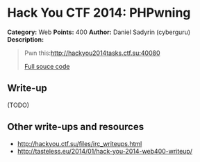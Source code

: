 # Hack You CTF 2014: PHPwning

**Category:** Web
**Points:** 400
**Author:** Daniel Sadyrin (cyberguru)
**Description:**

> Pwn this:http://hackyou2014tasks.ctf.su:40080
>
> [Full souce code](web400.zip)

## Write-up

(TODO)

## Other write-ups and resources

* <http://hackyou.ctf.su/files/irc_writeups.html>
* <http://tasteless.eu/2014/01/hack-you-2014-web400-writeup/>
